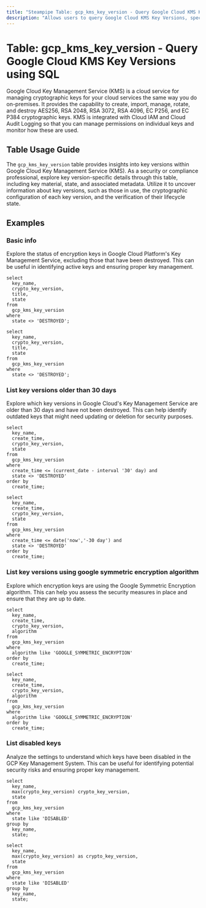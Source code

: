 ```yaml
---
title: "Steampipe Table: gcp_kms_key_version - Query Google Cloud KMS Key Versions using SQL"
description: "Allows users to query Google Cloud KMS Key Versions, specifically the key version details, providing insights into key management and security compliance."
---
```


# Table: gcp_kms_key_version - Query Google Cloud KMS Key Versions using SQL

Google Cloud Key Management Service (KMS) is a cloud service for managing cryptographic keys for your cloud services the same way you do on-premises. It provides the capability to create, import, manage, rotate, and destroy AES256, RSA 2048, RSA 3072, RSA 4096, EC P256, and EC P384 cryptographic keys. KMS is integrated with Cloud IAM and Cloud Audit Logging so that you can manage permissions on individual keys and monitor how these are used.

## Table Usage Guide

The `gcp_kms_key_version` table provides insights into key versions within Google Cloud Key Management Service (KMS). As a security or compliance professional, explore key version-specific details through this table, including key material, state, and associated metadata. Utilize it to uncover information about key versions, such as those in use, the cryptographic configuration of each key version, and the verification of their lifecycle state.

## Examples

### Basic info
Explore the status of encryption keys in Google Cloud Platform's Key Management Service, excluding those that have been destroyed. This can be useful in identifying active keys and ensuring proper key management.

```sql+postgres
select
  key_name,
  crypto_key_version,
  title,
  state
from
  gcp_kms_key_version
where
  state <> 'DESTROYED';
```

```sql+sqlite
select
  key_name,
  crypto_key_version,
  title,
  state
from
  gcp_kms_key_version
where
  state <> 'DESTROYED';
```

### List key versions older than 30 days
Explore which key versions in Google Cloud's Key Management Service are older than 30 days and have not been destroyed. This can help identify outdated keys that might need updating or deletion for security purposes.

```sql+postgres
select
  key_name,
  create_time,
  crypto_key_version,
  state
from
  gcp_kms_key_version
where
  create_time <= (current_date - interval '30' day) and
  state <> 'DESTROYED'
order by
  create_time;
```

```sql+sqlite
select
  key_name,
  create_time,
  crypto_key_version,
  state
from
  gcp_kms_key_version
where
  create_time <= date('now','-30 day') and
  state <> 'DESTROYED'
order by
  create_time;
```

### List key versions using google symmetric encryption algorithm
Explore which encryption keys are using the Google Symmetric Encryption algorithm. This can help you assess the security measures in place and ensure that they are up to date.

```sql+postgres
select
  key_name,
  create_time,
  crypto_key_version,
  algorithm
from
  gcp_kms_key_version
where
  algorithm like 'GOOGLE_SYMMETRIC_ENCRYPTION'
order by
  create_time;
```

```sql+sqlite
select
  key_name,
  create_time,
  crypto_key_version,
  algorithm
from
  gcp_kms_key_version
where
  algorithm like 'GOOGLE_SYMMETRIC_ENCRYPTION'
order by
  create_time;
```

### List disabled keys
Analyze the settings to understand which keys have been disabled in the GCP Key Management System. This can be useful for identifying potential security risks and ensuring proper key management.

```sql+postgres
select
  key_name,
  max(crypto_key_version) crypto_key_version,
  state
from
  gcp_kms_key_version
where
  state like 'DISABLED'
group by
  key_name,
  state;
```

```sql+sqlite
select
  key_name,
  max(crypto_key_version) as crypto_key_version,
  state
from
  gcp_kms_key_version
where
  state like 'DISABLED'
group by
  key_name,
  state;
```